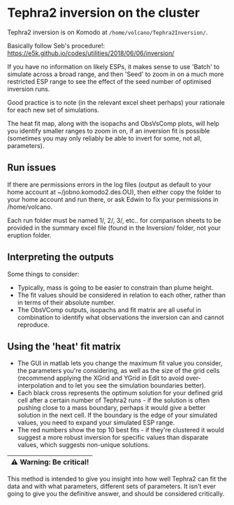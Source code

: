 # Tephra2 inversion on the cluster

Tephra2 inversion is on Komodo at `/home/volcano/Tephra2Inversion/`.

Basically follow Seb's procedure!: https://e5k.github.io/codes/utilities/2018/06/06/inversion/

If you have no information on likely ESPs, it makes sense to use 'Batch' to simulate across a broad range, and then 'Seed' to zoom in on a much more restricted ESP range to see the effect of the seed number of optimised inversion runs.

Good practice is to note (in the relevant excel sheet perhaps) your rationale for each new set of simulations.

The heat fit map, along with the isopachs and ObsVsComp plots, will help you identify smaller ranges to zoom in on, if an inversion fit is possible (sometimes you may only reliably be able to invert for some, not all, parameters).

## Run issues
If there are permissions errors in the log files (output as default to your home account at ~/jobno.komodo2.des.OU), then either copy the folder to your home account and run there, or ask Edwin to fix your permissions in /home/volcano.

Each run folder must be named 1/, 2/, 3/, etc.. for comparison sheets to be provided in the summary excel file (found in the Inversion/ folder, not your eruption folder.

## Interpreting the outputs
Some things to consider:
- Typically, mass is going to be easier to constrain than plume height.
- The fit values should be considered in relation to each other, rather than in terms of their absolute number.
- The ObsVComp outputs, isopachs and fit matrix are all useful in combination to identify what observations the inversion can and cannot reproduce.

## Using the 'heat' fit matrix
- The GUI in matlab lets you change the maximum fit value you consider, the parameters you're considering, as well as the size of the grid cells (recommend applying the XGrid and YGrid in Edit to avoid over-interpolation and to let you see the simulation boundaries better). 
- Each black cross represents the optimum solution for your defined grid cell after a certain number of Tephra2 runs - if the solution is often pushing close to a mass boundary, perhaps it would give a better solution in the next cell. If the boundary is the edge of your simulated values, you need to expand your simulated ESP range.
- The red numbers show the top 10 best fits - if they're clustered it would suggest a more robust inversion for specific values than disparate values, which suggests non-unique solutions.

:warning: Warning: Be critical! |
|---|
This method is intended to give you insight into how well Tephra2 can fit the data and with what parameters, different sets of parameters. It isn't ever going to give you the definitive answer, and should be considered critically. 

